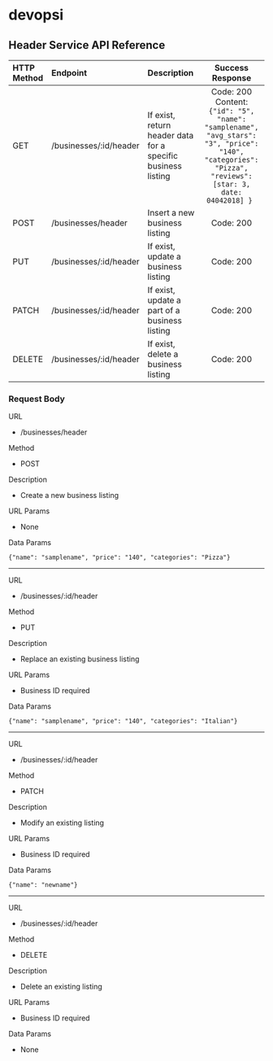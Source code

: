 # devopsi
## Header Service API Reference

| HTTP Method   | Endpoint                          | Description                                                   | Success Response |
|:--------------|:----------------------------------|:--------------------------------------------------------------|:----------------:|
| GET           | /businesses/:id/header            | If exist, return header data for a specific business listing  | Code: 200 Content: ```{"id": "5", "name": "samplename", "avg_stars": "3", "price": "140", "categories": "Pizza", "reviews": [star: 3, date: 04042018] } ```
| POST          | /businesses/header                | Insert a new business listing                                 | Code: 200        |
| PUT           | /businesses/:id/header            | If exist, update a business listing                           | Code: 200        |
| PATCH         | /businesses/:id/header            | If exist, update a part of a business listing                 | Code: 200        |
| DELETE        | /businesses/:id/header            | If exist, delete a business listing                           | Code: 200        |


### Request Body 

URL
- /businesses/header

Method
- POST

Description
- Create a new business listing

URL Params
- None

Data Params

```{"name": "samplename", "price": "140", "categories": "Pizza"}```

---

URL
- /businesses/:id/header

Method
- PUT

Description
- Replace an existing business listing

URL Params
- Business ID required

Data Params

```{"name": "samplename", "price": "140", "categories": "Italian"} ```

---

URL
- /businesses/:id/header

Method
- PATCH

Description
- Modify an existing listing

URL Params
- Business ID required

Data Params

```{"name": "newname"}```

---

URL
- /businesses/:id/header

Method
- DELETE

Description
- Delete an existing listing

URL Params
- Business ID required

Data Params
- None

